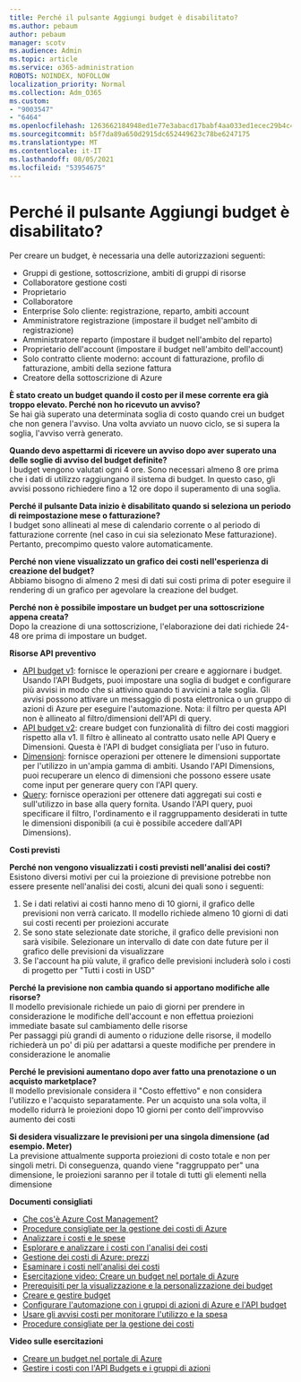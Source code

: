 ```yaml
---
title: Perché il pulsante Aggiungi budget è disabilitato?
ms.author: pebaum
author: pebaum
manager: scotv
ms.audience: Admin
ms.topic: article
ms.service: o365-administration
ROBOTS: NOINDEX, NOFOLLOW
localization_priority: Normal
ms.collection: Adm_O365
ms.custom:
- "9003547"
- "6464"
ms.openlocfilehash: 1263662184948ed1e77e3abacd17babf4aa033ed1ecec29b4c4afc26d6da56f0
ms.sourcegitcommit: b5f7da89a650d2915dc652449623c78be6247175
ms.translationtype: MT
ms.contentlocale: it-IT
ms.lasthandoff: 08/05/2021
ms.locfileid: "53954675"
---
```

# <a name="why-is-the-add-budget-button-disabled-for-me"></a>Perché il pulsante Aggiungi budget è disabilitato?

Per creare un budget, è necessaria una delle autorizzazioni seguenti:

- Gruppi di gestione, sottoscrizione, ambiti di gruppi di risorse
- Collaboratore gestione costi
- Proprietario
- Collaboratore
- Enterprise Solo cliente: registrazione, reparto, ambiti account
- Amministratore registrazione (impostare il budget nell'ambito di registrazione)
- Amministratore reparto (impostare il budget nell'ambito del reparto)
- Proprietario dell'account (impostare il budget nell'ambito dell'account)
- Solo contratto cliente moderno: account di fatturazione, profilo di fatturazione, ambiti della sezione fattura
- Creatore della sottoscrizione di Azure

**È stato creato un budget quando il costo per il mese corrente era già troppo elevato. Perché non ho ricevuto un avviso?**  
Se hai già superato una determinata soglia di costo quando crei un budget che non genera l'avviso. Una volta avviato un nuovo ciclo, se si supera la soglia, l'avviso verrà generato.

**Quando devo aspettarmi di ricevere un avviso dopo aver superato una delle soglie di avviso del budget definite?**  
I budget vengono valutati ogni 4 ore. Sono necessari almeno 8 ore prima che i dati di utilizzo raggiungano il sistema di budget. In questo caso, gli avvisi possono richiedere fino a 12 ore dopo il superamento di una soglia.

**Perché il pulsante Data inizio è disabilitato quando si seleziona un periodo di reimpostazione mese o fatturazione?**  
I budget sono allineati al mese di calendario corrente o al periodo di fatturazione corrente (nel caso in cui sia selezionato Mese fatturazione). Pertanto, precompimo questo valore automaticamente.

**Perché non viene visualizzato un grafico dei costi nell'esperienza di creazione del budget?**  
Abbiamo bisogno di almeno 2 mesi di dati sui costi prima di poter eseguire il rendering di un grafico per agevolare la creazione del budget.

**Perché non è possibile impostare un budget per una sottoscrizione appena creata?**  
Dopo la creazione di una sottoscrizione, l'elaborazione dei dati richiede 24-48 ore prima di impostare un budget.

**Risorse API preventivo**

- [API budget v1](https://docs.microsoft.com/rest/api/consumption/budgets?WT.mc_id=Portal-Microsoft_Azure_Support): fornisce le operazioni per creare e aggiornare i budget. Usando l'API Budgets, puoi impostare una soglia di budget e configurare più avvisi in modo che si attivino quando ti avvicini a tale soglia. Gli avvisi possono attivare un messaggio di posta elettronica o un gruppo di azioni di Azure per eseguire l'automazione. Nota: il filtro per questa API non è allineato al filtro/dimensioni dell'API di query.
- [API budget v2](https://github.com/Azure/azure-rest-api-specs/blob/master/specification/cost-management/resource-manager/Microsoft.CostManagement/preview/2019-04-01-preview/examples/CreateOrUpdateBudget.json): creare budget con funzionalità di filtro dei costi maggiori rispetto alla v1. Il filtro è allineato al contratto usato nelle API Query e Dimensioni. Questa è l'API di budget consigliata per l'uso in futuro.
- [Dimensioni](https://docs.microsoft.com/rest/api/cost-management/dimensions?WT.mc_id=Portal-Microsoft_Azure_Support): fornisce operazioni per ottenere le dimensioni supportate per l'utilizzo in un'ampia gamma di ambiti. Usando l'API Dimensions, puoi recuperare un elenco di dimensioni che possono essere usate come input per generare query con l'API query.
- [Query](https://docs.microsoft.com/rest/api/cost-management/query?WT.mc_id=Portal-Microsoft_Azure_Support): fornisce operazioni per ottenere dati aggregati sui costi e sull'utilizzo in base alla query fornita. Usando l'API query, puoi specificare il filtro, l'ordinamento e il raggruppamento desiderati in tutte le dimensioni disponibili (a cui è possibile accedere dall'API Dimensions).

**Costi previsti**

**Perché non vengono visualizzati i costi previsti nell'analisi dei costi?**  
Esistono diversi motivi per cui la proiezione di previsione potrebbe non essere presente nell'analisi dei costi, alcuni dei quali sono i seguenti:

1. Se i dati relativi ai costi hanno meno di 10 giorni, il grafico delle previsioni non verrà caricato. Il modello richiede almeno 10 giorni di dati sui costi recenti per proiezioni accurate
2. Se sono state selezionate date storiche, il grafico delle previsioni non sarà visibile. Selezionare un intervallo di date con date future per il grafico delle previsioni da visualizzare
3. Se l'account ha più valute, il grafico delle previsioni includerà solo i costi di progetto per "Tutti i costi in USD"

**Perché la previsione non cambia quando si apportano modifiche alle risorse?**  
Il modello previsionale richiede un paio di giorni per prendere in considerazione le modifiche dell'account e non effettua proiezioni immediate basate sul cambiamento delle risorse  
Per passaggi più grandi di aumento o riduzione delle risorse, il modello richiederà un po' di più per adattarsi a queste modifiche per prendere in considerazione le anomalie

**Perché le previsioni aumentano dopo aver fatto una prenotazione o un acquisto marketplace?**  
Il modello previsionale considera il "Costo effettivo" e non considera l'utilizzo e l'acquisto separatamente. Per un acquisto una sola volta, il modello ridurrà le proiezioni dopo 10 giorni per conto dell'improvviso aumento dei costi

**Si desidera visualizzare le previsioni per una singola dimensione (ad esempio. Meter)**  
La previsione attualmente supporta proiezioni di costo totale e non per singoli metri. Di conseguenza, quando viene "raggruppato per" una dimensione, le proiezioni saranno per il totale di tutti gli elementi nella dimensione

**Documenti consigliati**

- [Che cos'è Azure Cost Management?](https://docs.microsoft.com/azure/cost-management/overview-cost-mgt?WT.mc_id=Portal-Microsoft_Azure_Support)
- [Procedure consigliate per la gestione dei costi di Azure](https://docs.microsoft.com/azure/cost-management/cost-mgt-best-practices?WT.mc_id=Portal-Microsoft_Azure_Support)
- [Analizzare i costi e le spese](https://docs.microsoft.com/azure/cost-management/quick-acm-cost-analysis?WT.mc_id=Portal-Microsoft_Azure_Support)
- [Esplorare e analizzare i costi con l'analisi dei costi](https://docs.microsoft.com/azure/cost-management/quick-acm-cost-analysis?WT.mc_id=Portal-Microsoft_Azure_Support)
- [Gestione dei costi di Azure: prezzi](https://azure.microsoft.com/services/cost-management/#pricing)
- [Esaminare i costi nell'analisi dei costi](https://docs.microsoft.com/azure/cost-management-billing/costs/quick-acm-cost-analysis?WT.mc_id=Portal-Microsoft_Azure_Support#review-costs-in-cost-analysis)
- [Esercitazione video: Creare un budget nel portale di Azure](https://www.youtube.com/watch?v=ExIVG_Gr45A&t=4s)
- [Prerequisiti per la visualizzazione e la personalizzazione dei budget](https://docs.microsoft.com/azure/cost-management-billing/costs/tutorial-acm-create-budgets?WT.mc_id=Portal-Microsoft_Azure_Support#prerequisites)
- [Creare e gestire budget](https://docs.microsoft.com/azure/cost-management-billing/costs/tutorial-acm-create-budgets?WT.mc_id=Portal-Microsoft_Azure_Support#create-a-budget-in-the-azure-portal)
- [Configurare l'automazione con i gruppi di azioni di Azure e l'API budget](https://docs.microsoft.com/azure/cost-management/tutorial-acm-create-budgets?WT.mc_id=Portal-Microsoft_Azure_Support#trigger-an-action-group)
- [Usare gli avvisi costi per monitorare l'utilizzo e la spesa](https://docs.microsoft.com/azure/cost-management/cost-mgt-alerts-monitor-usage-spending?WT.mc_id=Portal-Microsoft_Azure_Support)
- [Procedure consigliate per la gestione dei costi](https://docs.microsoft.com/azure/cost-management/cost-mgt-best-practices?WT.mc_id=Portal-Microsoft_Azure_Support)  

**Video sulle esercitazioni**

- [Creare un budget nel portale di Azure](https://go.microsoft.com/fwlink/?linkid=2146761)
- [Gestire i costi con l'API Budgets e i gruppi di azioni](https://go.microsoft.com/fwlink/?linkid=2147038)